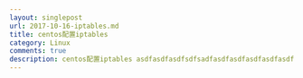 ```yaml
---
layout: singlepost
url: 2017-10-16-iptables.md
title: centos配置iptables
category: Linux
comments: true
description: centos配置iptables asdfasdfasdfsdfsadfasdfasdfasdfasdfasdfasd          
---
```


